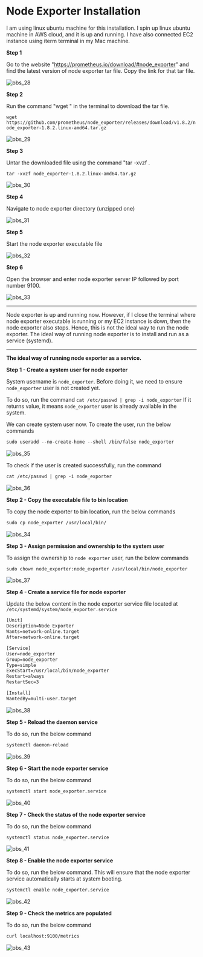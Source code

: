 # Node Exporter Installation

I am using linux ubuntu machine for this installation. I spin up linux ubuntu machine in AWS cloud, and it is up and running.
I have also connected EC2 instance using iterm terminal in my Mac machine.

**Step 1**

Go to the website "https://prometheus.io/download/#node_exporter" and find the latest version of node exporter tar file.
Copy the link for that tar file.

![obs_28](../assets/obs_28.png)

**Step 2**

Run the command "wget <copied link>" in the terminal to download the tar file.

`wget https://github.com/prometheus/node_exporter/releases/download/v1.8.2/node_exporter-1.8.2.linux-amd64.tar.gz`

![obs_29](../assets/obs_29.png)

**Step 3**

Untar the downloaded file using the command "tar -xvzf <filename>.

`tar -xvzf node_exporter-1.8.2.linux-amd64.tar.gz`

![obs_30](../assets/obs_30.png)

**Step 4**

Navigate to node exporter directory (unzipped one)

![obs_31](../assets/obs_31.png)

**Step 5**

Start the node exporter executable file

![obs_32](../assets/obs_32.png)

**Step 6**

Open the browser and enter node exporter server IP followed by port number 9100.

![obs_33](../assets/obs_33.png)

***
Node exporter is up and running now.
However, if I close the terminal where node exporter executable is running or my EC2 instance is down,
then the node exporter also stops. Hence, this is not the ideal way to run the node exporter. 
The ideal way of running node exporter is to install and run as a service (systemd).
***

**The ideal way of running node exporter as a service.** 

**Step 1 - Create a system user for node exporter**

System username is `node_exporter`.
Before doing it, we need to ensure `node_exporter` user is not created yet. 

To do so, run the command `cat /etc/passwd | grep -i node_exporter`
If it returns value, it means `node_exporter` user is already available in the system.

We can create system user now. To create the user, run the below commands

```html
sudo useradd --no-create-home --shell /bin/false node_exporter
```

![obs_35](../assets/obs_35.png)

To check if the user is created successfully, run the command 

```html
cat /etc/passwd | grep -i node_exporter
```

![obs_36](../assets/obs_36.png)


**Step 2 - Copy the executable file to bin location**

To copy the node exporter to bin location, run the below commands

```html
sudo cp node_exporter /usr/local/bin/
```

![obs_34](../assets/obs_34.png)

**Step 3 - Assign permission and ownership to the system user**

To assign the ownership to `node exporter` user, run the below commands

```html
sudo chown node_exporter:node_exporter /usr/local/bin/node_exporter
```

![obs_37](../assets/obs_37.png)

**Step 4 - Create a service file for node exporter**

Update the below content in the node exporter service file located at `/etc/systemd/system/node_exporter.service`

```html
[Unit]
Description=Node Exporter
Wants=network-online.target
After=network-online.target

[Service]
User=node_exporter
Group=node_exporter
Type=simple
ExecStart=/usr/local/bin/node_exporter
Restart=always
RestartSec=3

[Install]
WantedBy=multi-user.target
```

![obs_38](../assets/obs_38.png)

**Step 5 - Reload the daemon service**

To do so, run the below command 

```html
systemctl daemon-reload
```

![obs_39](../assets/obs_39.png)

**Step 6 - Start the node exporter service**

To do so, run the below command 

```html
systemctl start node_exporter.service
```
![obs_40](../assets/obs_40.png)


**Step 7 - Check the status of the node exporter service**

To do so, run the below command 

```html
systemctl status node_exporter.service
```
![obs_41](../assets/obs_41.png)

**Step 8 - Enable the node exporter service**

To do so, run the below command.
This will ensure that the node exporter service automatically starts at system booting. 

```html
systemctl enable node_exporter.service
```
![obs_42](../assets/obs_42.png)

**Step 9 - Check the metrics are populated**

To do so, run the below command 

```html
curl localhost:9100/metrics
```
![obs_43](../assets/obs_43.png)

